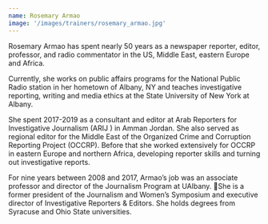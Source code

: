 ```yaml
---
name: Rosemary Armao
image: '/images/trainers/rosemary_armao.jpg'
---
```


Rosemary Armao has spent nearly 50 years as a newspaper reporter, editor, professor, and radio commentator in the US, Middle East, eastern Europe and Africa.

Currently, she works on public affairs programs for the National Public Radio station in her hometown of Albany, NY and teaches investigative reporting, writing and media ethics at the State University of New York at Albany.

She spent 2017-2019 as a consultant and editor at Arab Reporters for Investigative Journalism (ARIJ ) in Amman Jordan. She also served as regional editor for the Middle East of the Organized Crime and Corruption Reporting Project (OCCRP). Before that she worked extensively for OCCRP in eastern Europe and northern Africa, developing reporter skills and turning out investigative reports.

For nine years between 2008 and 2017, Armao’s job was an associate professor and director of the Journalism Program at UAlbany.
She is a former president of the Journalism and Women’s Symposium and executive director of Investigative Reporters &amp; Editors. She holds degrees from Syracuse and Ohio State universities.